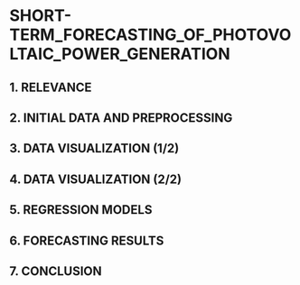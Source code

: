 # SHORT-TERM_FORECASTING_OF_PHOTOVOLTAIC_POWER_GENERATION

## 1. RELEVANCE

<!-- 

Please, write why forecasting renewable energy generation is a pressing issue for the power industry

You can add a diagram or a photo

 -->

## 2. INITIAL DATA AND PREPROCESSING

<!-- 

Describe what data can be used to forecast solar power plant generation and how it should be pre-processed

 -->

## 3. DATA VISUALIZATION (1/2)
<!-- 

Insert different ways of visualizing solar generation data

 -->

## 4. DATA VISUALIZATION (2/2)

<!-- 

Insert different ways of visualizing solar generation data

 -->

## 5. REGRESSION MODELS

<!-- 

Please provide a list of predictive models, for example:
SMA
ARIMA
Ridge
SVR
Neural network
…

 -->
 
## 6. FORECASTING RESULTS

<!-- 

Metrics (MAE, RMSE, R2 on training and testing sets)

Visualization of the predicted and real generation timeseries

 -->

## 7. CONCLUSION

<!-- 

Write short results and conclusion

 -->

